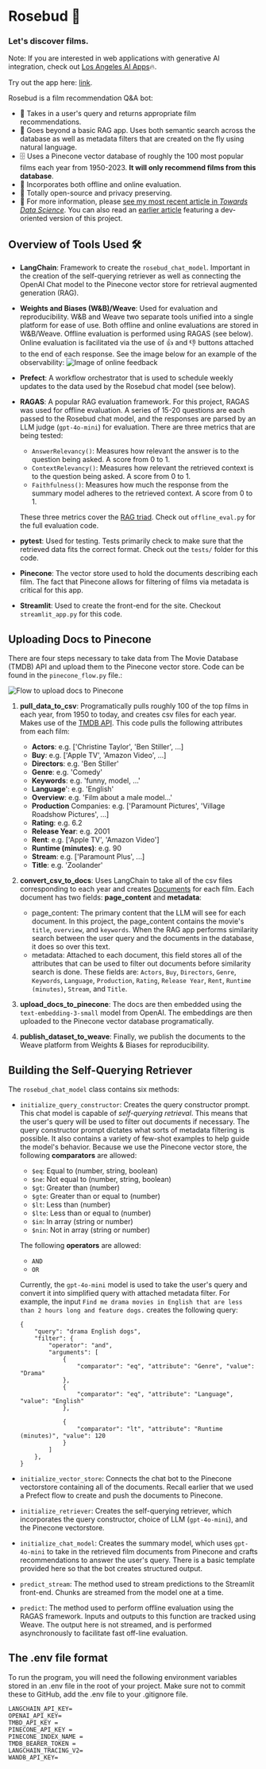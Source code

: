 # Rosebud 🌹

### Let's discover films.

Note: If you are interested in web applications with generative AI integration, check out [Los Angeles AI Apps](https://losangelesaiapps.com)🔥.

Try out the app here: [link](https://filmsearch.azurewebsites.net/).

Rosebud is a film recommendation Q&A bot: 

- 🎥 Takes in a user's query and returns appropriate film recommendations. 
- 💬 Goes beyond a basic RAG app. Uses both semantic search across the database as well as metadata filters that are created on the fly using natural language. 
- 🗄️ Uses a Pinecone vector database of roughly the 100 most popular films each year from 1950-2023. **It will only recommend films from this database**. 
- 💯 Incorporates both offline and online evaluation.
- 🙌 Totally open-source and privacy preserving.
- 📕 For more information, please [see my most recent article in *Towards Data Science*](https://towardsdatascience.com/productionizing-a-rag-app-04c857e0966e).
You can also read an [earlier article](https://towardsdatascience.com/how-to-build-a-rag-system-with-a-self-querying-retriever-in-langchain-16b4fa23e9ad) featuring a dev-oriented version of this project.

## Overview of Tools Used 🛠️
- **LangChain**: Framework to create the `rosebud_chat_model`. Important in the creation of the self-querying retriever as well as connecting the OpenAI Chat model to the Pinecone vector store for retrieval augmented generation (RAG).
- **Weights and Biases (W&B)/Weave**: Used for evaluation and reproducibility. W&B and Weave two separate tools unified into a single platform for ease of use. Both offline and online evaluations are stored in W&B/Weave. Offline evaluation is performed using RAGAS (see below). Online evaluation is facilitated via the use of 👍 and 👎 buttons attached to the end of each response. See the image below for an example of the observability:
![Image of online feedback](images/wandb.png)
- **Prefect**: A workflow orchestrator that is used to schedule weekly updates to the data used by the Rosebud chat model (see below).
- **RAGAS**: A popular RAG evaluation framework. For this project, RAGAS was used for offline evaluation. A series of 15-20 questions are each passed to the Rosebud chat model, and the responses are parsed by an LLM judge (`gpt-4o-mini`) for evaluation. There are three metrics that are being tested:
    - `AnswerRelevancy()`: Measures how relevant the answer is to the question being asked. A score from 0 to 1.
    - `ContextRelevancy()`: Measures how relevant the retrieved context is to the question being asked. A score from 0 to 1.
    - `Faithfulness()`: Measures how much the response from the summary model adheres to the retrieved context. A score from 0 to 1. 
    
    These three metrics cover the [RAG triad](https://www.trulens.org/trulens_eval/getting_started/core_concepts/rag_triad/). Check out `offline_eval.py` for the full evaluation code.
- **pytest**: Used for testing. Tests primarily check to make sure that the retrieved data fits the correct format. Check out the `tests/` folder for this code.
- **Pinecone**: The vector store used to hold the documents describing each film. The fact that Pinecone allows for filtering of films via metadata is critical for this app.
- **Streamlit**: Used to create the front-end for the site. Checkout `streamlit_app.py` for this code. 


## Uploading Docs to Pinecone
There are four steps necessary to take data from The Movie Database (TMDB) API and upload them to the Pinecone vector store. Code can be found in the `pinecone_flow.py` file.:

![Flow to upload docs to Pinecone](images/pinecone_flow.png)

1) **pull_data_to_csv**: Programatically pulls roughly 100 of the top films in each year, from 1950 to today, and creates csv files for each year. Makes use of the [TMDB API](https://developer.themoviedb.org/reference/intro/getting-started). This code pulls the following attributes from each film:

    - **Actors**: e.g. ['Christine Taylor', 'Ben Stiller', ...]
    - **Buy**: e.g. ['Apple TV', 'Amazon Video', ...]
    - **Directors**: e.g. 'Ben Stiller'
    - **Genre**: e.g. 'Comedy'
    - **Keywords**: e.g. 'funny, model, ...'
    - **Language**': e.g. 'English'
    - **Overview**: e.g. 'Film about a male model...'
    - **Production** Companies: e.g. ['Paramount Pictures', 'Village Roadshow Pictures', ...]
    - **Rating**: e.g. 6.2
    - **Release Year**: e.g. 2001
    - **Rent**: e.g. ['Apple TV', 'Amazon Video']
    - **Runtime (minutes)**: e.g. 90
    - **Stream**: e.g. ['Paramount Plus', ...]
    - **Title**: e.g. 'Zoolander'
2) **convert_csv_to_docs**: Uses LangChain to take all of the csv files corresponding to each year and creates [Documents](https://js.langchain.com/v0.1/docs/modules/chains/document/) for each film. Each document has two fields: **page_content** and **metadata**:
    - page_content: The primary content that the LLM will see for each document. In this project, the page_content contains the movie's `title`, `overview`, and `keywords`. When the RAG app performs similarity search between the user query and the documents in the database, it does so over this text.
    - metadata: Attached to each document, this field stores all of the attributes that can be used to filter out documents before similarity search is done. These fields are: `Actors`, `Buy`, `Directors`, `Genre`, `Keywords`, `Language`, `Production`, `Rating`, `Release Year`, `Rent`, `Runtime (minutes)`, `Stream`, and `Title`. 
2) **upload_docs_to_pinecone**: The docs are then embedded using the `text-embedding-3-small` model from OpenAI. The embeddings are then uploaded to the Pinecone vector database programatically.
4) **publish_dataset_to_weave**: Finally, we publish the documents to the Weave platform from Weights & Biases for reproducibility.

## Building the Self-Querying Retriever

The `rosebud_chat_model` class contains six methods:
- `initialize_query_constructor`: Creates the query constructor prompt. This chat model is capable of *self-querying retrieval*. This means that the user's query will be used to filter out documents if necessary. The query constructor prompt dictates what sorts of metadata filtering is possible. It also contains a variety of few-shot examples to help guide the model's behavior. Because we use the Pinecone vector store, the following **comparators** are allowed:
    - `$eq`: Equal to (number, string, boolean)
    - `$ne`: Not equal to (number, string, boolean)
    - `$gt`: Greater than (number)
    - `$gte`: Greater than or equal to (number)
    - `$lt`: Less than (number)
    - `$lte`: Less than or equal to (number)
    - `$in`: In array (string or number)
    - `$nin`: Not in array (string or number)

    The following **operators** are allowed:
    - `AND`
    - `OR`

    Currently, the `gpt-4o-mini` model is used to take the user's query and convert it into simplified query with attached metadata filter. For example, the input `Find me drama movies in English that are less than 2 hours long and feature dogs.` creates the following query: 

    ```
    {
        "query": "drama English dogs", 
        "filter": {
            "operator": "and", 
            "arguments": [
                {
                    "comparator": "eq", "attribute": "Genre", "value": "Drama"
                }, 
                {
                    "comparator": "eq", "attribute": "Language", "value": "English"
                }, 
                    
                {
                    "comparator": "lt", "attribute": "Runtime (minutes)", "value": 120
                }
            ]
        },
    }
    ```
- `initialize_vector_store`: Connects the chat bot to the Pinecone vectorstore containing all of the documents. Recall earlier that we used a Prefect flow to create and push the documents to Pinecone.  
- `initialize_retriever`: Creates the self-querying retriever, which incorporates the query constructor, choice of LLM (`gpt-4o-mini`), and the Pinecone vectorstore. 
- `initialize_chat_model`: Creates the summary model, which uses `gpt-4o-mini` to take in the retrieved film documents from Pinecone and crafts recommendations to answer the user's query. There is a basic template provided here so that the bot creates structured output. 
- `predict_stream`: The method used to stream predictions to the Streamlit front-end. Chunks are streamed from the model one at a time. 
- `predict`: The method used to perform offline evaluation using the RAGAS framework. Inputs and outputs to this function are tracked using Weave. The output here is not streamed, and is performed asynchronously to facilitate fast off-line evaluation.

## The .env file format
To run the program, you will need the following environment variables stored in an .env file in the root of your project. Make sure not to commit these to GitHub, add the .env file to your .gitignore file.
```
LANGCHAIN_API_KEY=
OPENAI_API_KEY=
TMBD_API_KEY = 
PINECONE_API_KEY = 
PINECONE_INDEX_NAME = 
TMDB_BEARER_TOKEN = 
LANGCHAIN_TRACING_V2=
WANDB_API_KEY=
```
